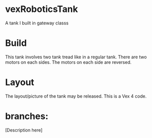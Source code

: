 # vexRoboticsTank
A tank I built in gateway classs

# Build

This tank involves two tank tread like in a regular tank. There are two motors on each sides. The motors on each side are reversed. 

# Layout
The layout/picture of the tank may be released. This is a Vex 4 code. 


# branches:

[Description here]
